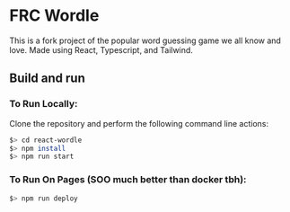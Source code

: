 # FRC Wordle

This is a fork project of the popular word guessing game we all know and love. Made using React, Typescript, and Tailwind.



## Build and run

### To Run Locally:

Clone the repository and perform the following command line actions:

```bash
$> cd react-wordle
$> npm install
$> npm run start
```

### To Run On Pages (SOO much better than docker tbh):

```bash
$> npm run deploy
```
